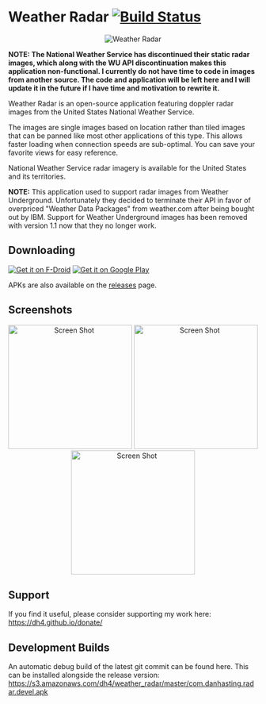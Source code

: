 # Weather Radar [![Build Status](https://travis-ci.com/dh4/WeatherRadar.svg?branch=master)](https://travis-ci.com/dh4/WeatherRadar)

<p align="center"><img src="https://raw.githubusercontent.com/dh4/WeatherRadar/master/resources/icon_128.png" alt="Weather Radar" /></p>

__NOTE: The National Weather Service has discontinued their static radar images, which along with the WU API discontinuation makes this application non-functional. I currently do not have time to code in images from another source. The code and application will be left here and I will update it in the future if I have time and motivation to rewrite it.__

Weather Radar is an open-source application featuring doppler radar images from the United States National Weather Service.

The images are single images based on location rather than tiled images that can be panned like most other applications of this type. This allows faster loading when connection speeds are sub-optimal. You can save your favorite views for easy reference.

National Weather Service radar imagery is available for the United States and its territories.

__NOTE:__ This application used to support radar images from Weather Underground. Unfortunately they decided to terminate their API in favor of overpriced "Weather Data Packages" from weather.com after being bought out by IBM. Support for Weather Underground images has been removed with version 1.1 now that they no longer work.

## Downloading

<p><a href="https://f-droid.org/en/packages/com.danhasting.radar/"><img src="https://raw.githubusercontent.com/dh4/WeatherRadar/master/resources/fdroid.png" alt="Get it on F-Droid" /></a> <a href="https://play.google.com/store/apps/details?id=com.danhasting.radar"><img src="https://raw.githubusercontent.com/dh4/WeatherRadar/master/resources/googleplay.png" alt="Get it on Google Play" /></a></p>

APKs are also available on the [releases](https://github.com/dh4/WeatherRadar/releases) page.

## Screenshots

<p align="center">
<img src="https://raw.githubusercontent.com/dh4/WeatherRadar/master/fastlane/metadata/android/en-US/images/phoneScreenshots/1.png" alt="Screen Shot" width="250" />
<img src="https://raw.githubusercontent.com/dh4/WeatherRadar/master/fastlane/metadata/android/en-US/images/phoneScreenshots/2.png" alt="Screen Shot" width="250" />
<img src="https://raw.githubusercontent.com/dh4/WeatherRadar/master/fastlane/metadata/android/en-US/images/phoneScreenshots/3.png" alt="Screen Shot" width="250" />
</p>

## Support

If you find it useful, please consider supporting my work here:
https://dh4.github.io/donate/

## Development Builds

An automatic debug build of the latest git commit can be found here. This can be installed alongside the release version:
https://s3.amazonaws.com/dh4/weather_radar/master/com.danhasting.radar.devel.apk
